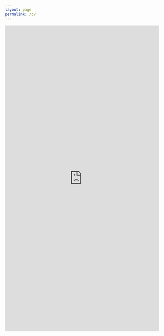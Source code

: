 ```yaml
---
layout: page
permalink: /cv
---
```


<iframe src="https://docs.google.com/gview?url={{ site.baseurl }}_creds/Walter_CV_web.pdf&embedded=true" style="width:100%; height:1000;" frameborder="0"></iframe>